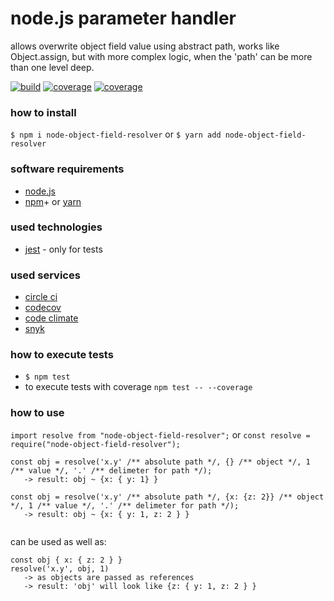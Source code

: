 [ci.tests-master-badge]: https://circleci.com/gh/explore-node-js/node.js-object-field-resolver/tree/master.svg?style=svg
[ci.tests-master]: https://circleci.com/gh/explore-node-js/node.js-object-field-resolver/tree/master
[ci.coverage-master-badge]: https://codecov.io/gh/explore-node-js/node.js-object-field-resolver/branch/master/graph/badge.svg
[ci.coverage-master]: https://codecov.io/gh/explore-node-js/node.js-object-field-resolver
[npm.package-badge]: https://badge.fury.io/js/node-object-field-resolver
[npm.package]: https://www.npmjs.com/package/node-object-field-resolver

# node.js parameter handler

allows overwrite object field value using abstract path, works like Object.assign, but with more complex logic, when the 'path' can be more than one level deep.

[![build][ci.tests-master-badge]][ci.tests-master]
[![coverage][ci.coverage-master-badge]][ci.coverage-master]
[![coverage][npm.package-badge]][npm.package]

### how to install

`$ npm i node-object-field-resolver` or `$ yarn add node-object-field-resolver`

### software requirements

* [node.js](https://nodejs.org/)
* [npm](https://www.npmjs.com/)+ or [yarn](https://yarnpkg.com/)

### used technologies

* [jest](https://facebook.github.io/jest/) - only for tests

### used services

* [circle ci](https://circleci.com/dashboard)
* [codecov](https://codecov.io/)
* [code climate](https://codeclimate.com/)
* [snyk](https://snyk.io/)

### how to execute tests

* `$ npm test`
* to execute tests with coverage `npm test -- --coverage`

### how to use
`import resolve from "node-object-field-resolver";`
or `const resolve = require("node-object-field-resolver");`

```
const obj = resolve('x.y' /** absolute path */, {} /** object */, 1 /** value */, '.' /** delimeter for path */);
   -> result: obj ~ {x: { y: 1} }

const obj = resolve('x.y' /** absolute path */, {x: {z: 2}} /** object */, 1 /** value */, '.' /** delimeter for path */);
   -> result: obj ~ {x: { y: 1, z: 2 } }


```
can be used as well as:
```
const obj { x: { z: 2 } }
resolve('x.y', obj, 1)
   -> as objects are passed as references
   -> result: 'obj' will look like {z: { y: 1, z: 2 } }
```

